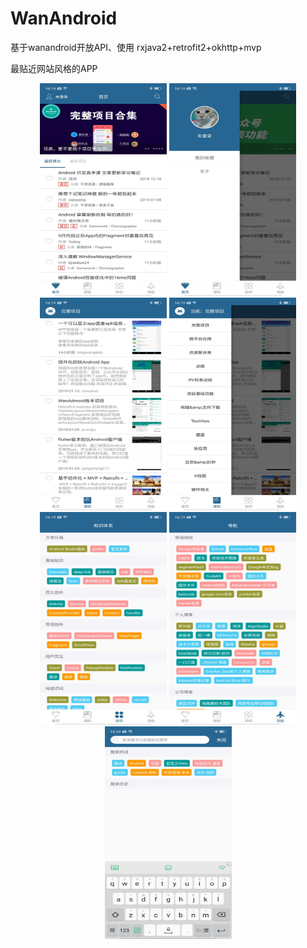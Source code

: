 # WanAndroid
基于wanandroid开放API、使用 rxjava2+retrofit2+okhttp+mvp

最贴近网站风格的APP




<div align="center">
  <img src="https://github.com/Cherry0824/RxNetWork/blob/master/img/0AF38EE4F2EA9EB05CAEB7B8629B6118.jpg" height="340" width="203" >
  <img src="https://github.com/Cherry0824/RxNetWork/blob/master/img/3C1DD8AAA62205F33B66E5B83FE64B73.jpg" height="340" width="203" >
  <img src="https://github.com/Cherry0824/RxNetWork/blob/master/img/EB70989B515D32218DE2FF99668DC1F6.jpg" height="340" width="203" >
  <img src="https://github.com/Cherry0824/RxNetWork/blob/master/img/E3549DEE8F56F050E14A6A55AD96E29A.jpg" height="340" width="203" >
</div>
<div align="center">
  <img src="https://github.com/Cherry0824/RxNetWork/blob/master/img/EBBB5C98B69E855907CD50FD5299EACD.jpg" height="340" width="203" >
  <img src="https://github.com/Cherry0824/RxNetWork/blob/master/img/9CA137BCC9289DCC41E961DD3B5A0214.jpg" height="340" width="203" >
  <img src="https://github.com/Cherry0824/RxNetWork/blob/master/img/0F08A1B046F803F2E7DBEEA4BED1C7D1.jpg" height="340" width="203" >
</div>
